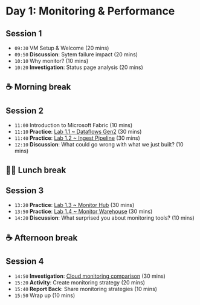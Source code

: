 # Day 1: Monitoring & Performance

## Session 1
- `09:30` VM Setup & Welcome (20 mins)
- `09:50` **Discussion**: Sytem failure impact (20 mins)
- `10:10` Why monitor? (10 mins)
- `10:20` **Investigation**: Status page analysis (20 mins)

## ☕ Morning break

## Session 2

- `11:00` Introduction to Microsoft Fabric (10 mins)
- `11:10` **Practice**: [Lab 1.1 ~ Dataflows Gen2](../labs/05-dataflows-gen2.md) (30 mins)
- `11:40` **Practice**: [Lab 1.2 ~ Ingest Pipeline](../labs/04-ingest-pipeline.md) (30 mins)
- `12:10` **Discussion**: What could go wrong with what we just built? (10 mins)

## 🥪🥤 Lunch break

## Session 3

- `13:20` **Practice**: [Lab 1.3 ~ Monitor Hub](../labs/18-monitor-hub.md) (30 mins)
- `13:50` **Practice**: [Lab 1.4 ~ Monitor Warehouse](../labs/06c-monitor-data-warehouse.md) (30 mins)
- `14:20` **Discussion**: What surprised you about monitoring tools? (10 mins)

## ☕ Afternoon break

## Session 4

- `14:50` **Investigation**: [Cloud monitoring comparison](../day1/cloud-monitoring-comparison.md) (30 mins)
- `15:20` **Activity**: Create monitoring strategy (20 mins)
- `15:40` **Report Back**: Share monitoring strategies (10 mins)
- `15:50` Wrap up (10 mins)

